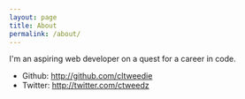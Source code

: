 ```yaml
---
layout: page
title: About
permalink: /about/
---
```


I'm an aspiring web developer on a quest for a career in code.

* Github: http://github.com/cltweedie
* Twitter: http://twitter.com/ctweedz

